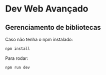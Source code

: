 # Dev Web Avançado
## Gerenciamento de bibliotecas

Caso não tenha o npm instalado:
```bash
npm install
```

Para rodar:
```bash
npm run dev
```
